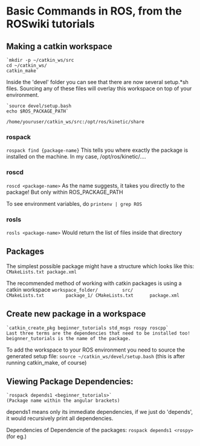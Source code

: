 # Basic Commands in ROS, from the ROSwiki tutorials 

## Making a catkin workspace

	`mkdir -p ~/catkin_ws/src
	cd ~/catkin_ws/
	catkin_make`

 Inside the 'devel' folder you can see that there are now several setup.*sh files. Sourcing any of these files will overlay this workspace on top of your environment. 
 	
 	`source devel/setup.bash
 	echo $ROS_PACKAGE_PATH`
	
	/home/youruser/catkin_ws/src:/opt/ros/kinetic/share

### rospack
`rospack find {package-name}`
	This tells you where exactly the package is installed on the machine. 
	In my case, /opt/ros/kinetic/....

### roscd 
`roscd <package-name>`
	As the name suggests, it takes you directly to the package! But only within ROS_PACKAGE_PATH

To see environment variables, do 
`printenv | grep ROS`

### rosls
`rosls <package-name>`
	Would return the list of files inside that directory 

## Packages

The simplest possible package might have a structure which looks like this:
	`CMakeLists.txt
  	package.xml`

The recommended method of working with catkin packages is using a catkin workspace
`workspace_folder/        
  src/                   
    CMakeLists.txt       
    package_1/
      CMakeLists.txt     
      package.xml  ` 

## Create new package in a workspace
	`catkin_create_pkg beginner_tutorials std_msgs rospy roscpp`
	Last three terms are the dependencies that need to be installed too! beignner_tutorials is the name of the package. 

To add the workspace to your ROS environment you need to source the generated setup file:
	`source ~/catkin_ws/devel/setup.bash` 
	(this is after running catkin_make, of course)

## Viewing Package Dependencies:
	`rospack depends1 <beginner_tutorials>`
	(Package name within the angular brackets)
	
depends1 means only its immediate dependencies, if we just do 'depends', it would recursively print all dependencies. 

Dependencies of Dependencie of the packages:
	`rospack depends1 <rospy>` (for eg.)







 
